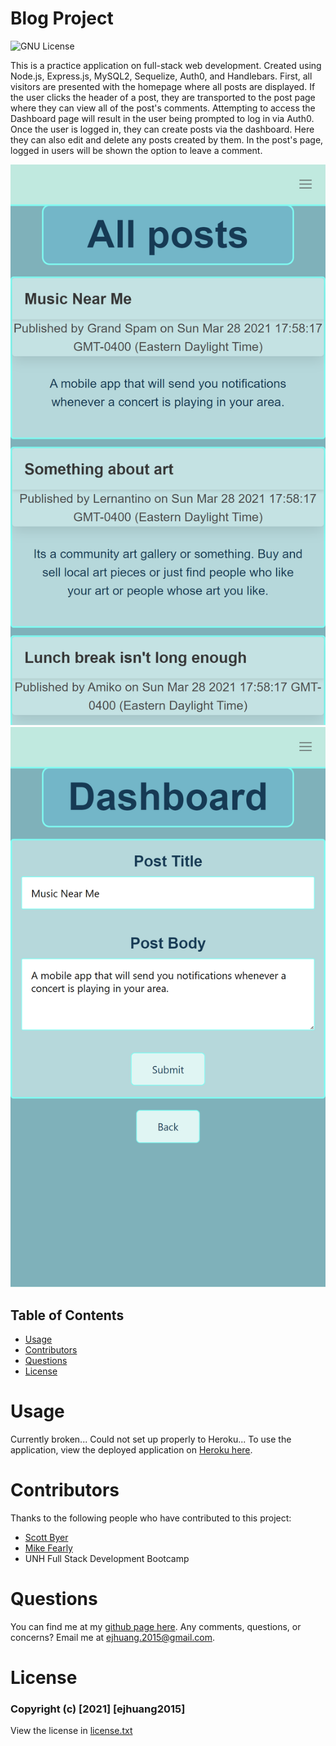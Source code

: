 # Blog Project
![GNU License](https://img.shields.io/badge/License-GNU-blue)

This is a practice application on full-stack web development. Created using Node.js, Express.js, MySQL2, Sequelize, Auth0, and Handlebars. First, all visitors are presented with the homepage where all posts are displayed. If the user clicks the header of a post, they are transported to the post page where they can view all of the post's comments. Attempting to access the Dashboard page will result in the user being prompted to log in via Auth0. Once the user is logged in, they can create posts via the dashboard. Here they can also edit and delete any posts created by them. In the post's page, logged in users will be shown the option to leave a comment.

![Homepage Example](./public/images/PhoneHomepage.png)
![Dashboard Example](./public/images/PhoneDashboard.png)
## Table of Contents
* [Usage](#usage)
* [Contributors](#contributors)
* [Questions](#questions)
* [License](#license)

# Usage
Currently broken... Could not set up properly to Heroku...
To use the application, view the deployed application on [Heroku here](https://limitless-mountain-67002.herokuapp.com/).

# Contributors
Thanks to the following people who have contributed to this project:

* [Scott Byer](https://github.com/switch120) 
* [Mike Fearly](https://michaelfearnley.com/)
* UNH Full Stack Development Bootcamp

# Questions
You can find me at my [github page here](https://github.com/ejhuang2015).
Any comments, questions, or concerns? Email me  at ejhuang.2015@gmail.com.

# License
### Copyright (c) [2021] [ejhuang2015]
View the license in [license.txt](./license.txt)
